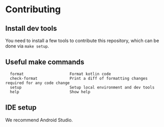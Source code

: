# Contributing

## Install dev tools
You need to install a few tools to contribute this repository,
which can be done via `make setup`.

## Useful make commands
```
  format                    Format kotlin code
  check-format              Print a diff of formatting changes required for any code change
  setup                     Setup local environment and dev tools
  help                      Show help
```

## IDE setup

We recommend Android Studio.

